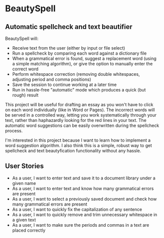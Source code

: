 # BeautySpell
## Automatic spellcheck and text beautifier

BeautySpell will:
- Receive text from the user (either by input or file select)
- Run a spellcheck by comparing each word against a dictionary file
- When a grammatical error is found, suggest a replacement word (using a simple matching algorithm), or give the option to manually enter the correct word
- Perform whitespace correction (removing double whitespaces, adjusting period and comma positions)
- Save the session to continue working at a later time
- Run in hassle-free "automatic" mode which produces a quick (but rough) result

This project will be useful for drafting an essay as you won't have to click on each word individually (like in Word or Pages). The incorrect words will be served in a controlled way, letting you work systematically through your text, rather than haphazardly looking for the red lines in your text. The automatic word suggestions can be easily overwritten during the spellcheck process.

I'm interested in this project because I want to learn how to implement a word suggestion algorithm. I also think this is a simple, robust way to get spellcheck and text beautyfication functionality without any hassle.

## User Stories

- As a user, I want to enter text and save it to a document library under a given name
- As a user, I want to enter text and know how many grammatical errors are present
- As a user, I want to select a previously saved document and check how many grammatical errors are present
- As a user, I want to quickly fix the capitalization of any sentence
- As a user, I want to quickly remove and trim unnecessary whitespace in a given text
- As a user, I want to make sure the periods and commas in a text are placed correctly